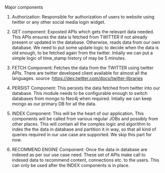 Major components

1. Authorization:
   Responsible for authorization of users to website using 
   twitter or any other social media login widget.

2. GET component:
   Exposted APIs which gets the relevant data needed.
   This APIs ensures the data is fetched from TWITTER if not
   already present or updated in the database. Otherwise, reads data from 
   our own database.
   We need to put some update logic to decide when the data is old enough, to
   be fetched again from the twitter. Intially we can put a simple logic of 
   time_stamp history of may be 5 minutes.

3. FETCH Component:
   Fetches the data from the TWITTER using twitter APIs. There are twitter
   developed client available for almost all the languages.
   source :https://dev.twitter.com/docs/twitter-libraries

4. PERSIST Component:
   This persists the data fetched from twitter into our database. 
   This module needs to be configurable enough to switch databases from
   mongo to Neo4j when required. Intially we can keep mongo as our primary
   DB for all the data.

5. INDEX Component:
   This will be the heart of our application. This components will be called
   from various regular JOBs and possibly from other places.
   This will contain all the complex logic and algorithm to index the the data
   in database and partition it in way, so that all kind of queries required in our use case
   are supported.
   We skip this part for now.

6. RECOMMEND ENGINE Component:
   Once the data in database are indexed as per our use case need. These set of
   APIs make call to indexed data to recommend content, connections etc. to the 
   users.
   This can only be used after the INDEX components is in place.
